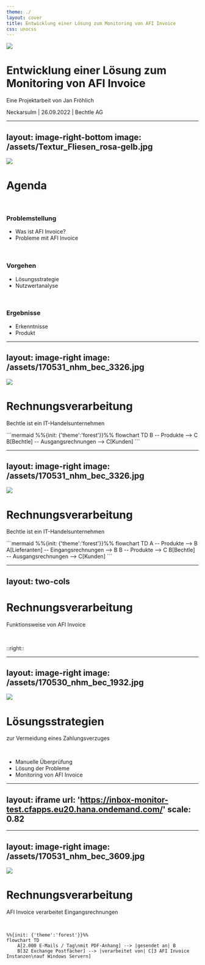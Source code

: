 ```yaml
---
theme: ./
layout: cover
title: Entwicklung einer Lösung zum Monitoring von AFI Invoice
css: unocss
---
```


<img v-if="false" src="/assets/Vasco-da-Gama-bridge.jpg">

# Entwicklung einer Lösung zum Monitoring von AFI Invoice

Eine Projektarbeit von Jan Fröhlich

Neckarsulm | 26.09.2022 | Bechtle AG

<!--
- Name, Firma
- Projektarbeit Titel 
"Evaluation und prototypische Implementierung einer Lösung zum Monitoring der automatischen Rechnungsverarbeitung mittels AFI Invoice"
- Entwicklung einer Überwachungssoftware
-->

---
layout: image-right-bottom
image: /assets/Textur_Fliesen_rosa-gelb.jpg
---

<img v-if="false" src="/assets/Textur_Fliesen_rosa-gelb.jpg">

# Agenda

<br>

### Problemstellung
- Was ist AFI Invoice?
- Probleme mit AFI Invoice

<br>

### Vorgehen
- Lösungsstrategie
- Nutzwertanalyse

<br>

### Ergebnisse
- Erkenntnisse
- Produkt

<!--
Problemstellung
- Was ist AFI Invoice
- Welche Probleme

Vorgehen
- Finden einer Lösungsstrategie
- Entwicklung von Prototypen
- Vergleich der Lösungen mithilfe einer Nutzwertanalyse

Ergebnisse
- Erkenntnisse der Nutzwertanalyse
- Vorstellung des Produktes
-->

---
layout: image-right
image: /assets/170531_nhm_bec_3326.jpg
---

<img v-if="false" src="/assets/170531_nhm_bec_3326.jpg">

# Rechnungsverarbeitung

Bechtle ist ein IT-Handelsunternehmen

<div class="absolute bottom-25">
```mermaid
%%{init: {'theme':'forest'}}%%
flowchart TD
    B -- Produkte --> C
    B[Bechtle] -- Ausgangsrechnungen --> C[Kunden]
```
</div>


---
layout: image-right
image: /assets/170531_nhm_bec_3326.jpg
---

<img v-if="false" src="/assets/170531_nhm_bec_3326.jpg">

# Rechnungsverarbeitung

Bechtle ist ein IT-Handelsunternehmen

<div class="absolute bottom-25">
```mermaid
%%{init: {'theme':'forest'}}%%
flowchart TD
    A -- Produkte --> B
    A[Lieferanten] -- Eingangsrechnungen --> B
    B -- Produkte --> C
    B[Bechtle] -- Ausgangsrechnungen --> C[Kunden]
```
</div>

<!--
- Projektarbeit thematisiert nur Eingangsrechnungen
- 32 E-Mail-Postfächer für Empfang von Rechnungen in Form einer PDF als Anhang einer E-Mail
- Software zur Verarbeitung
-->

---
layout: two-cols
---

# Rechnungsverarbeitung

Funktionsweise von AFI Invoice

<br>

<Inbox name="Posteingang - Bechtle Deutschland" mt-1 />

::right::
<div class="w-full h-full pl-12 flex flex-col gap-8">
  <Invoice />
  <Sap />
</div>


---
layout: image-right
image: /assets/170530_nhm_bec_1932.jpg
---

<img v-if="false" src="/assets/170530_nhm_bec_1932.jpg">

# Lösungsstrategien

zur Vermeidung eines Zahlungsverzuges

<br>

- Manuelle Überprüfung
- Lösung der Probleme
- Monitoring von AFI Invoice

<!--
zeitintensiv / nicht so verlässlich wie automatische Lösung

AFI Solutions
- Problem bekannt
- Maßnahmen zur Vermeidung des Problems
- Problem kann nicht gänzlich ausgeschlossen werden
-->

---
layout: iframe
url: 'https://inbox-monitor-test.cfapps.eu20.hana.ondemand.com/'
scale: 0.82
---

---
layout: image-right
image: /assets/170531_nhm_bec_3609.jpg
---

<img v-if="false" src="/assets/170531_nhm_bec_3609.jpg">

# Rechnungsverarbeitung

AFI Invoice verarbeitet Eingangsrechnungen

<br>

```mermaid
%%{init: {'theme':'forest'}}%%
flowchart TD
    A[2.000 E-Mails / Tag\nmit PDF-Anhang] --> |gesendet an| B
    B[32 Exchange Postfächer] --> |verarbeitet von| C[3 AFI Invoice Instanzen\nauf Windows Servern]
```

<!--
- Deutschland, Österreich/Schweiz, Europa
-->
